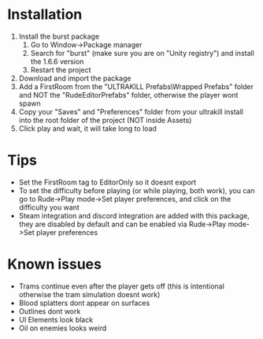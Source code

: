 # Installation
1. Install the burst package
	1. Go to Window->Package manager
	2. Search for "burst" (make sure you are on "Unity registry") and install the 1.6.6 version
	3. Restart the project
2. Download and import the package
3. Add a FirstRoom from the "ULTRAKILL Prefabs\Wrapped Prefabs" folder and NOT the "RudeEditorPrefabs" folder, otherwise the player wont spawn
4. Copy your "Saves" and "Preferences" folder from your ultrakill install into the root folder of the project (NOT inside Assets)
5. Click play and wait, it will take long to load

# Tips
* Set the FirstRoom tag to EditorOnly so it doesnt export
* To set the difficulty before playing (or while playing, both work), you can go to Rude->Play mode->Set player preferences, and click on the difficulty you want
* Steam integration and discord integration are added with this package, they are disabled by default and can be enabled via Rude->Play mode->Set player preferences

# Known issues
* Trams continue even after the player gets off (this is intentional otherwise the tram simulation doesnt work)
* Blood splatters dont appear on surfaces
* Outlines dont work
* UI Elements look black
* Oil on enemies looks weird